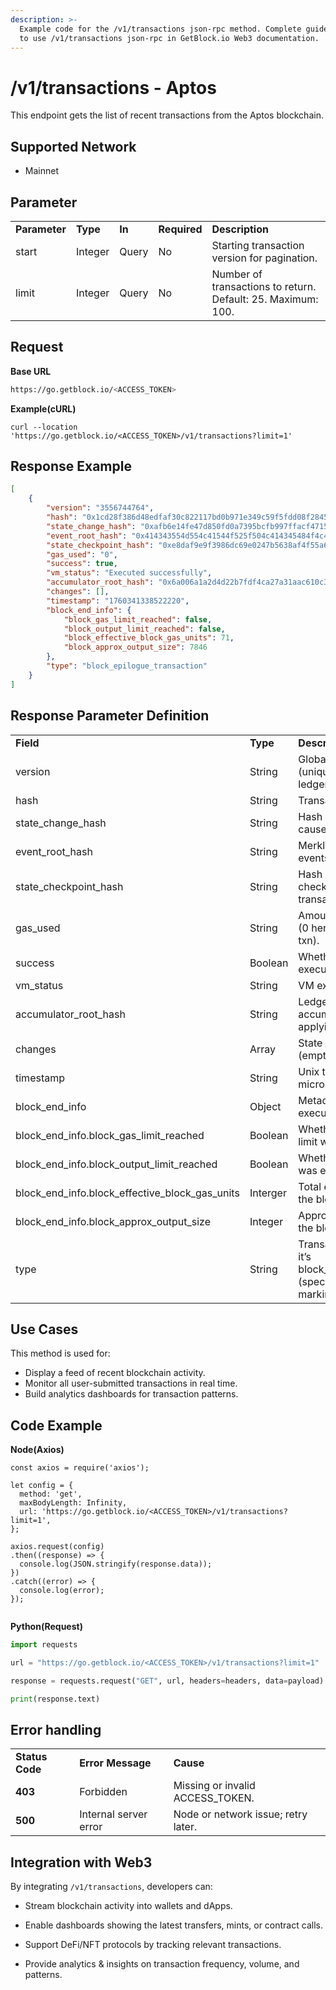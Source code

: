```yaml
---
description: >-
  Example code for the /v1/transactions json-rpc method. Сomplete guide on how
  to use /v1/transactions json-rpc in GetBlock.io Web3 documentation.
---
```


# /v1/transactions - Aptos

This endpoint gets the list of recent transactions from the Aptos blockchain.

## Supported Network
- Mainnet 

## Parameter

<table>
  <tr>
   <td><strong>Parameter</strong>
   </td>
   <td><strong>Type</strong>
   </td>
   <td><strong>In</strong>
   </td>
   <td><strong>Required</strong>
   </td>
   <td><strong>Description</strong>
   </td>
  </tr>
  <tr>
   <td>start
   </td>
   <td>Integer
   </td>
   <td>Query
   </td>
   <td>No
   </td>
   <td>Starting transaction version for pagination.
   </td>
  </tr>
  <tr>
   <td>limit
   </td>
   <td>Integer
   </td>
   <td>Query
   </td>
   <td>No
   </td>
   <td>Number of transactions to return. Default: 25. Maximum: 100.
   </td>
  </tr>
</table>


## Request 

**Base URL**

```bash
https://go.getblock.io/<ACCESS_TOKEN>
```

**Example(cURL)**

```curl
curl --location 'https://go.getblock.io/<ACCESS_TOKEN>/v1/transactions?limit=1'
```

## Response Example

```json
[
    {
        "version": "3556744764",
        "hash": "0x1cd28f386d48edfaf30c822117bd0b971e349c59f5fdd08f284558b33ac1715f",
        "state_change_hash": "0xafb6e14fe47d850fd0a7395bcfb997ffacf4715e0f895cc162c218e4a7564bc6",
        "event_root_hash": "0x414343554d554c41544f525f504c414345484f4c4445525f4841534800000000",
        "state_checkpoint_hash": "0xe8daf9e9f3986dc69e0247b5638af4f55a6e5912da8a2c71e1fa537009a59964",
        "gas_used": "0",
        "success": true,
        "vm_status": "Executed successfully",
        "accumulator_root_hash": "0x6a006a1a2d4d22b7fdf4ca27a31aac610c3911429d8e5f925e31016738b225e2",
        "changes": [],
        "timestamp": "1760341338522220",
        "block_end_info": {
            "block_gas_limit_reached": false,
            "block_output_limit_reached": false,
            "block_effective_block_gas_units": 71,
            "block_approx_output_size": 7846
        },
        "type": "block_epilogue_transaction"
    }
]

```



## Response Parameter Definition


<table>
  <tr>
   <td><strong>Field</strong>
   </td>
   <td><strong>Type</strong>
   </td>
   <td><strong>Description</strong>
   </td>
  </tr>
  <tr>
   <td>version
   </td>
   <td>String
   </td>
   <td>Global transaction version (unique ID in Aptos ledger).
   </td>
  </tr>
  <tr>
   <td>hash
   </td>
   <td>String
   </td>
   <td>Transaction hash.
   </td>
  </tr>
  <tr>
   <td>state_change_hash
   </td>
   <td>String
   </td>
   <td>Hash of all state changes caused by this transaction.
   </td>
  </tr>
  <tr>
   <td>event_root_hash
   </td>
   <td>String
   </td>
   <td>Merkle root hash of all events emitted.
   </td>
  </tr>
  <tr>
   <td>state_checkpoint_hash
   </td>
   <td>String
   </td>
   <td>Hash of the state checkpoint for this transaction.
   </td>
  </tr>
  <tr>
   <td>gas_used
   </td>
   <td>String
   </td>
   <td>Amount of gas consumed (0 here, since it’s a system txn).
   </td>
  </tr>
  <tr>
   <td>success
   </td>
   <td>Boolean
   </td>
   <td>Whether the transaction executed successfully.
   </td>
  </tr>
  <tr>
   <td>vm_status
   </td>
   <td>String
   </td>
   <td>VM execution result.
   </td>
  </tr>
  <tr>
   <td>accumulator_root_hash
   </td>
   <td>String
   </td>
   <td>Ledger’s global accumulator root after applying this transaction.
   </td>
  </tr>
  <tr>
   <td>changes
   </td>
   <td>Array
   </td>
   <td>State changes caused (empty here).
   </td>
  </tr>
  <tr>
   <td>timestamp
   </td>
   <td>String
   </td>
   <td>Unix timestamp in microseconds.
   </td>
  </tr>
  <tr>
   <td>block_end_info
   </td>
   <td>Object
   </td>
   <td>Metadata about block execution limits.
   </td>
  </tr>
  <tr>
   <td>block_end_info.block_gas_limit_reached
   </td>
   <td>Boolean
   </td>
   <td>Whether the block’s gas limit was hit.
   </td>
  </tr>
  <tr>
   <td>block_end_info.block_output_limit_reached
   </td>
   <td>Boolean
   </td>
   <td>Whether block output size was exceeded.
   </td>
  </tr>
  <tr>
   <td>block_end_info.block_effective_block_gas_units
   </td>
   <td>Interger
   </td>
   <td>Total effective gas used in the block.
   </td>
  </tr>
  <tr>
   <td>block_end_info.block_approx_output_size
   </td>
   <td>Integer
   </td>
   <td>Approximate output size of the block in bytes.
   </td>
  </tr>
  <tr>
   <td>type
   </td>
   <td>String
   </td>
   <td>Transaction type → here it’s block_epilogue_transaction (special system txn marking block end).
   </td>
  </tr>
</table>

## Use Cases

This method is used for:
* Display a feed of recent blockchain activity.
* Monitor all user-submitted transactions in real time.
* Build analytics dashboards for transaction patterns.


## Code Example

**Node(Axios)**


```
const axios = require('axios');

let config = {
  method: 'get',
  maxBodyLength: Infinity,
  url: 'https://go.getblock.io/<ACCESS_TOKEN>/v1/transactions?limit=1',
};

axios.request(config)
.then((response) => {
  console.log(JSON.stringify(response.data));
})
.catch((error) => {
  console.log(error);
});


```

**Python(Request)**


```python
import requests

url = "https://go.getblock.io/<ACCESS_TOKEN>/v1/transactions?limit=1"

response = requests.request("GET", url, headers=headers, data=payload)

print(response.text)


```



## Error handling

<table>
  <tr>
   <td><strong>Status Code</strong>
   </td>
   <td><strong>Error Message</strong>
   </td>
   <td><strong>Cause</strong>
   </td>
  </tr>
  <tr>
   <td><strong>403</strong>
   </td>
   <td>Forbidden
   </td>
   <td>Missing or invalid ACCESS_TOKEN.
   </td>
  </tr>
  <tr>
   <td><strong>500</strong>
   </td>
   <td>Internal server error
   </td>
   <td>Node or network issue; retry later.
   </td>
  </tr>
</table>

## Integration with Web3

By integrating `/v1/transactions`, developers can:

* Stream blockchain activity into wallets and dApps.

* Enable dashboards showing the latest transfers, mints, or contract calls.

* Support DeFi/NFT protocols by tracking relevant transactions.

* Provide analytics & insights on transaction frequency, volume, and patterns.
